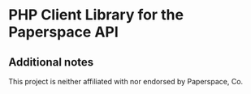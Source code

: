 # PHP Client Library for the Paperspace API



## Additional notes

This project is neither affiliated with nor endorsed by Paperspace, Co.
